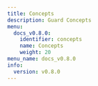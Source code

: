 ```yaml
---
title: Concepts
description: Guard Concepts
menu:
  docs_v0.8.0:
    identifier: concepts
    name: Concepts
    weight: 20
menu_name: docs_v0.8.0
info:
  version: v0.8.0
---
```


